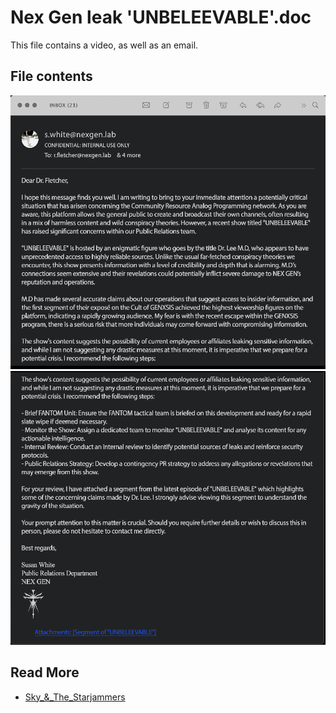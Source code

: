 # Nex Gen leak 'UNBELEEVABLE'.doc

This file contains a video, as well as an email.

## File contents

![NEXGENLEAK1.png](../../Resources/files/unbeleevable/NEXGENLEAK1.png)
![NEXGENLEAK2.png](../../Resources/files/unbeleevable/NEXGENLEAK2.png)
## Read More

- [Sky_&_The_Starjammers](skystarjammers)